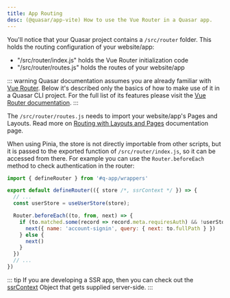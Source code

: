 ```yaml
---
title: App Routing
desc: (@quasar/app-vite) How to use the Vue Router in a Quasar app.
---
```


You'll notice that your Quasar project contains a `/src/router` folder. This holds the routing configuration of your website/app:

* "/src/router/index.js" holds the Vue Router initialization code
* "/src/router/routes.js" holds the routes of your website/app

::: warning
Quasar documentation assumes you are already familiar with [Vue Router](https://github.com/vuejs/vue-router). Below it's described only the basics of how to make use of it in a Quasar CLI project. For the full list of its features please visit the [Vue Router documentation](https://router.vuejs.org/).
:::

The `/src/router/routes.js` needs to import your website/app's Pages and Layouts. Read more on [Routing with Layouts and Pages](/layout/routing-with-layouts-and-pages) documentation page.

When using Pinia, the store is not directly importable from other scripts, but it is passed to the exported function of `/src/router/index.js`, so it can be accessed from there. For example you can use the `Router.beforeEach` method to check authentication in the router:

```js /src/router.js
import { defineRouter } from '#q-app/wrappers'

export default defineRouter(({ store /*, ssrContext */ }) => {
  // ...
  const userStore = useUserStore(store);

  Router.beforeEach((to, from, next) => {
    if (to.matched.some(record => record.meta.requiresAuth) && !userStore.isSignedIn) {
      next({ name: 'account-signin', query: { next: to.fullPath } })
    } else {
      next()
    }
  })
  // ...
})
```

::: tip
If you are developing a SSR app, then you can check out the [ssrContext](/quasar-cli-vite/developing-ssr/ssr-context) Object that gets supplied server-side.
:::
